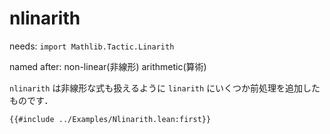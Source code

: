 # nlinarith

needs: `import Mathlib.Tactic.Linarith`

named after: non-linear(非線形) arithmetic(算術)

`nlinarith` は非線形な式も扱えるように `linarith` にいくつか前処理を追加したものです．

```lean
{{#include ../Examples/Nlinarith.lean:first}}
```